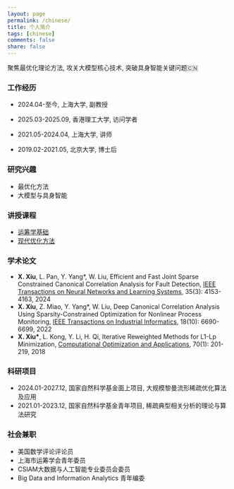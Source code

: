 ```yaml
---
layout: page
permalink: /chinese/
title: 个人简介
tags: [chinese]
comments: false
share: false
---
```



聚焦最优化理论方法, 攻关大模型核心技术, 突破具身智能关键问题🇨🇳


### 工作经历
* 2024.04-至今, 上海大学, 副教授 <br>

* 2025.03-2025.09, 香港理工大学, 访问学者 <br>

* 2021.05-2024.04, 上海大学, 讲师 <br>

* 2019.02-2021.05, 北京大学, 博士后 <br>


### 研究兴趣
* 最优化方法 <br>
* 大模型与具身智能 <br>


### 讲授课程
* <a href="https://xianchaoxiu.github.io/chinese/OR/" class="textlink" target="_blank"> 运筹学基础 </a><br>
* <a href="https://xianchaoxiu.github.io/chinese/OPT/" class="textlink" target="_blank"> 现代优化方法 </a><br>

 
### 学术论文
* <b>X. Xiu</b>, L. Pan, Y. Yang*, W. Liu, Efficient and Fast Joint Sparse Constrained Canonical Correlation Analysis for Fault Detection, <a href="https://ieeexplore.ieee.org/document/9887978" class="textlink" target="_blank">IEEE Transactions on Neural Networks and Learning Systems</a>, 35(3): 4153-4163, 2024 <br>
* <b>X. Xiu</b>, Z. Miao, Y. Yang*, W. Liu, Deep Canonical Correlation Analysis Using Sparsity-Constrained Optimization for Nonlinear Process Monitoring, <a href="https://ieeexplore.ieee.org/document/9583864" class="textlink" target="_blank">IEEE Transactions on Industrial Informatics</a>, 18(10): 6690-6699, 2022
* <b>X. Xiu*</b>, L. Kong, Y. Li, H. Qi, Iterative Reweighted Methods for L1-Lp Minimization, <a href="https://link.springer.com/article/10.1007/s10589-017-9977-7" class="textlink" target="_blank">Computational Optimization and Applications</a>, 70(1): 201-219, 2018
  

### 科研项目
* 2024.01-2027.12, 国家自然科学基金面上项目, 大规模黎曼流形稀疏优化算法及应用 <br>
* 2021.01-2023.12, 国家自然科学基金青年项目, 稀疏典型相关分析的理论与算法研究 <br>


### 社会兼职
* 美国数学评论评论员 <br>
* 上海市运筹学会青年委员 <br>
* CSIAM大数据与人工智能专业委员会委员 <br>
* Big Data and Information Analytics 青年编委<br>

